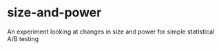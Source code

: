 # size-and-power
An experiment looking at changes in size and power for simple statistical A/B testing
